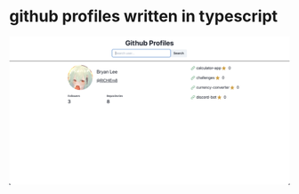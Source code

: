 # github profiles written in typescript

![Alt text](src/github-profiles-screenshot.png 'github-profiles screenshot')
